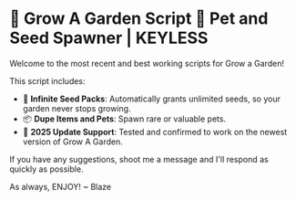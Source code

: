 
# 🌱 Grow A Garden Script 🌴 Pet and Seed Spawner | KEYLESS

Welcome to the most recent and best working scripts for Grow a Garden!

This script includes:
- 🌱 **Infinite Seed Packs**: Automatically grants unlimited seeds, so your garden never stops growing.
- 📦 **Dupe Items and Pets**: Spawn rare or valuable pets.
- 🔄 **2025 Update Support**: Tested and confirmed to work on the newest version of Grow A Garden.

If you have any suggestions, shoot me a message and I'll respond as quickly as possible.

As always, ENJOY!
~ Blaze
